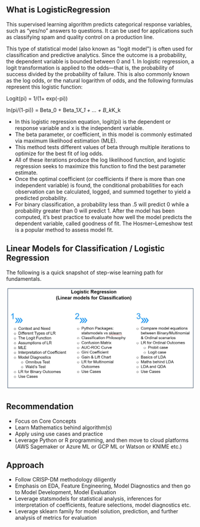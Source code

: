 ## What is LogisticRegression
This supervised learning algorithm predicts categorical response variables, such as “yes/no” answers to questions. It can be used for applications such as classifying spam and quality control on a production line.

This type of statistical model (also known as "logit model") is often used for classification and predictive analytics. Since the outcome is a probability, the dependent variable is bounded between 0 and 1. In logistic regression, a logit transformation is applied to the odds—that is, the probability of success divided by the probability of failure. This is also commonly known as the log odds, or the natural logarithm of odds, and the following formulas represent this logistic function: 

Logit(pi) = 1/(1+ exp(-pi))

ln(pi/(1-pi)) = Beta_0 + Beta_1*X_1 + … + B_k*K_k

- In this logistic regression equation, logit(pi) is the dependent or response variable and x is the independent variable.
- The beta parameter, or coefficient, in this model is commonly estimated via maximum likelihood estimation (MLE).
- This method tests different values of beta through multiple iterations to optimize for the best fit of log odds.
- All of these iterations produce the log likelihood function, and logistic regression seeks to maximize this function to find the best parameter estimate.
- Once the optimal coefficient (or coefficients if there is more than one independent variable) is found, the conditional probabilities for each observation can be calculated, logged, and summed together to yield a predicted probability.
- For binary classification, a probability less than .5 will predict 0 while a probability greater than 0 will predict 1.  After the model has been computed, it’s best practice to evaluate how well the model predicts the dependent variable, called goodness of fit. The Hosmer–Lemeshow test is a popular method to assess model fit.

## Linear Models for Classification / Logistic Regression

The following is a quick snapshot of step-wise learning path for fundamentals.

![LR Learning Steps](https://github.com/kkm24132/LogisticRegression/blob/main/Image/LR_LearningSteps.jpg)

## Recommendation
- Focus on Core Concepts
- Learn Mathematics behind algorithm(s)
- Apply using use cases and practice
- Leverage Python or R programming, and then move to cloud platforms (AWS Sagemaker or Azure ML or GCP ML or Watson or KNIME etc.)

## Approach
- Follow CRISP-DM methodology diligently
- Emphasis on EDA, Feature Engineering, Model Diagnostics and then go to Model Development, Model Evaluation
- Leverage statsmodels for statistical analysis, inferences for interpretation of coefficients, feature selections, model diagnostics etc.
- Leverage sklearn family for model solution, prediction, and further analysis of metrics for evaluation



